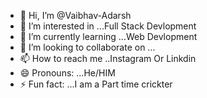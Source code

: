 - 👋 Hi, I’m @Vaibhav-Adarsh
- 👀 I’m interested in ...Full Stack Devlopment
- 🌱 I’m currently learning ...Web Devlopment
- 💞️ I’m looking to collaborate on ...
- 📫 How to reach me ..Instagram Or Linkdin
- 😄 Pronouns: ...He/HIM
- ⚡ Fun fact: ...I am a Part time crickter

<!---
Vaibhav-Adarsh/Vaibhav-Adarsh is a ✨ special ✨ repository because its `README.md` (this file) appears on your GitHub profile.
You can click the Preview link to take a look at your changes.
--->
